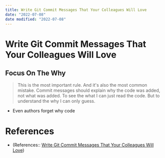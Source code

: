 ```yaml
---
title: Write Git Commit Messages That Your Colleagues Will Love
date: "2022-07-08"
date modified: "2022-07-08"
---
```


# Write Git Commit Messages That Your Colleagues Will Love

## Focus On The Why
> This is the most important rule. And it's also the most common mistake. Commit messages should explain why the code was added, not what was added. To see the what I can just read the code. But to understand the why I can only guess.
- Even authors forget why code

# References
- (References:: [Write Git Commit Messages That Your Colleagues Will Love](https://prplcode.hashnode.dev/write-git-commit-messages-that-your-colleagues-will-love?source=newsletter))
